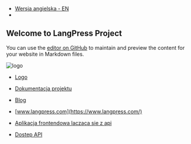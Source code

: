 + [Wersja angielska - EN](https://www.langpress.com/)
+ 
## Welcome to LangPress Project

You can use the [editor on GitHub](https://github.com/langpress/docs/edit/master/README.md) to maintain and preview the content for your website in Markdown files.

![logo](https://logo.langpress.com/langpress-logo.png)

+ [Logo](https://logo.langpress.com/)

+ [Dokumentacja projektu](https://docs.langpress.com/)

+ [Blog](https://blog.langpress.com/)

+ [www.langpress.com](https://www.langpress.com/)


+ [Aplikacja frontendowa laczaca sie z api](https://app.langpress.com/)

+ [Dostep API](https://api.langpress.com/)
